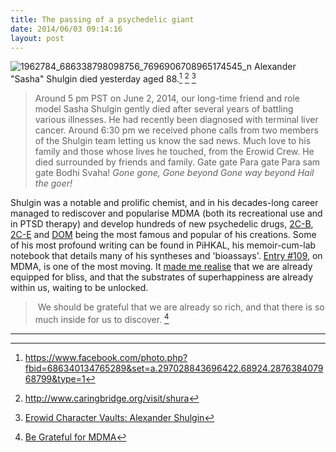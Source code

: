 ```yaml
---
title: The passing of a psychedelic giant
date: 2014/06/03 09:14:16
layout: post
---
```


![1962784_686338798098756_7696906708965174545_n](http://henryaj.files.wordpress.com/2014/06/1962784_686338798098756_7696906708965174545_n.jpg?w=232) Alexander "Sasha" Shulgin died yesterday aged 88.[^fb] [^caringbridge] [^erowid]

[^fb]: https://www.facebook.com/photo.php?fbid=686340134765289&set=a.297028843696422.68924.287638407968799&type=1
[^caringbridge]: http://www.caringbridge.org/visit/shura
[^erowid]: [Erowid Character Vaults: Alexander Shulgin](https://www.erowid.org/culture/characters/shulgin_alexander/)



> Around 5 pm PST on June 2, 2014, our long-time friend and role model Sasha Shulgin gently died after several years of battling various illnesses. He had recently been diagnosed with terminal liver cancer. Around 6:30 pm we received phone calls from two members of the Shulgin team letting us know the sad news. Much love to his family and those whose lives he touched, from the Erowid Crew. He died surrounded by friends and family. Gate gate Para gate Para sam gate Bodhi Svaha! _Gone gone,_ _Gone beyond_ _Gone way beyond_ _Hail the goer!_

Shulgin was a notable and prolific chemist, and in his decades-long career managed to rediscover and popularise MDMA (both its recreational use and in PTSD therapy) and develop hundreds of new psychedelic drugs, [2C-B](http://en.wikipedia.org/wiki/2C-B), [2C-E](http://en.wikipedia.org/wiki/2C-E) and [DOM](https://en.wikipedia.org/wiki/2,5-Dimethoxy-4-methylamphetamine) being the most famous and popular of his creations. Some of his most profound writing can be found in PiHKAL, his memoir-cum-lab notebook that details many of his syntheses and 'bioassays'. [Entry #109](https://www.erowid.org/library/books_online/pihkal/pihkal109.shtml), on MDMA, is one of the most moving. It [made me realise](http://henrystanley.com/2011/12/07/be-grateful-for-mdma/) that we are already equipped for bliss, and that the substrates of superhappiness are already within us, waiting to be unlocked.

>  We should be grateful that we are already so rich, and that there is so much inside for us to discover. [^hs-blog]

[^hs-blog]: [Be Grateful for MDMA](http://henrystanley.com/be-grateful-for-mdma/)

***
